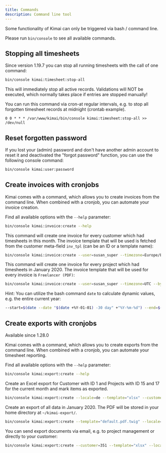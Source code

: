 ```yaml
---
title: Commands
description: Command line tool
---
```


Some functionality of Kimai can only be triggered via bash / command line.

Please run `bin/console` to see all available commands. 

## Stopping all timesheets

Since version 1.19.7 you can stop all running timesheets with the call of one command:

```bash
bin/console kimai:timesheet:stop-all
```

This will immediately stop all active records. Validations will NOT be executed, which normally takes place if entries are stopped manually! 

You can run this command via cron-at regular intervals, e.g. to stop all forgotten timesheet records at midnight (crontab example).
```
0 0 * * * /var/www/kimai/bin/console kimai:timesheet:stop-all >> /dev/null
```

## Reset forgotten password

If you lost your (admin) password and don't have another admin account to reset it and deactivated the "forgot password" function,
you can use the following console command:

```bash
bin/console kimai:user:password
```


## Create invoices with cronjobs

Kimai comes with a command, which allows you to create invoices from the command line.
When combined with a cronjob, you can automate your invoice creation.

Find all available options with the `--help` parameter:
```bash
bin/console kimai:invoice:create --help 
```

This command will create one invoice for every customer which had timesheets in this month.
The invoice template that will be used is fetched from the customer meta-field `inv_tpl` (can be an ID or a template name):
```bash
bin/console kimai:invoice:create --user=susan_super --timezone=Europe/Berlin --by-customer --template-meta=inv_tpl 
```

This command will create one invoice for every project which had timesheets in January 2020.
The invoice template that will be used for every invoice is `Freelancer (PDF)`:
```bash
bin/console kimai:invoice:create --user=susan_super --timezone=UTC --by-project --template="Freelancer (PDF)" --start=2020-01-02 --end=2020-01-31
```

Hint: 
You can utilize the bash command `date` to calculate dynamic values, e.g. the entire current year:
```bash
--start=$(date --date "$(date +%Y-01-01) -30 day" +"%Y-%m-%d") --end=$(date --date "$(date +%Y-%m-01) -1 day" +"%Y-%m-%d")
```

## Create exports with cronjobs

Available since 1.28.0

Kimai comes with a command, which allows you to create exports from the command line.
When combined with a cronjob, you can automate your timesheet reporting.

Find all available options with the `--help` parameter:
```bash
bin/console kimai:export:create --help 
```

Create an Excel export for Customer with ID 1 and Projects with ID 15 and 17 for the current month and mark items as exported.
```bash
bin/console kimai:export:create --locale=de --template="xlsx" --customer=1 --project=15 --project=17 --set-exported
```

Create an export of all data in January 2020. The PDF will be stored in your home directory at `~/kimai-export/`.
```bash
bin/console kimai:export:create --template="default.pdf.twig" --locale=es --directory=~/kimai-export/ --start="2020-01-01" --end="2020-01-31"
```

You can send export documents via email, e.g. to project management or directly to your customer:
```bash
bin/console kimai:export:create --customer=351 --template="xlsx" --locale=en --email=pm@example.com --email=customer@example.com --subject="Timesheet report" --body="Your monthly report is attached"
```

